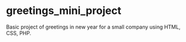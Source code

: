 # greetings_mini_project
 Basic project of greetings in new year for a small company  using HTML, CSS, PHP.